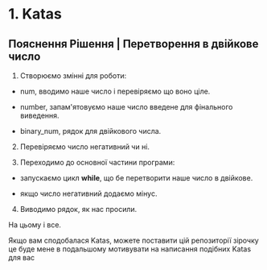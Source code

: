 # 1. Katas

## Пояснення Рішення | Перетворення в двійкове число

1. Створюємо змінні для роботи:

  - num, вводимо наше число і перевіряємо що воно ціле.

  - number, запам'ятовуємо наше число введене для фінального виведення.

  - binary_num, рядок для двійкового числа.

2. Перевіряємо число негативний чи ні.

3. Переходимо до основної частини програми:

  - запускаємо цикл __while__, що бе перетворити наше число в двійкове.

  - якщо число негативний додаємо мінус.

4. Виводимо рядок, як нас просили.

На цьому і все.

Якщо вам сподобалася Katas, можете поставити цій репозиторії зірочку це буде мене в подальшому мотивувати на написання подібних Katas для вас
